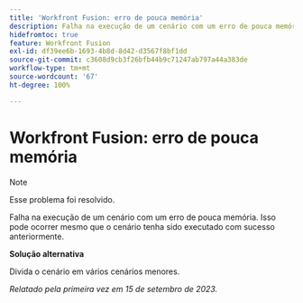 ```yaml
---
title: 'Workfront Fusion: erro de pouca memória'
description: Falha na execução de um cenário com um erro de pouca memória. Isso pode ocorrer mesmo que o cenário tenha sido executado com sucesso anteriormente.
hidefromtoc: true
feature: Workfront Fusion
exl-id: df39ee6b-1693-4b8d-8d42-d3567f8bf1dd
source-git-commit: c3608d9cb3f26bfb44b9c71247ab797a44a383de
workflow-type: tm+mt
source-wordcount: '67'
ht-degree: 100%

---
```


# Workfront Fusion: erro de pouca memória

>[!NOTE]
>
>Esse problema foi resolvido.

Falha na execução de um cenário com um erro de pouca memória. Isso pode ocorrer mesmo que o cenário tenha sido executado com sucesso anteriormente.

**Solução alternativa**

Divida o cenário em vários cenários menores.

_Relatado pela primeira vez em 15 de setembro de 2023._
